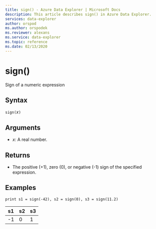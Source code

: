 ```yaml
---
title: sign() - Azure Data Explorer | Microsoft Docs
description: This article describes sign() in Azure Data Explorer.
services: data-explorer
author: orspod
ms.author: orspodek
ms.reviewer: alexans
ms.service: data-explorer
ms.topic: reference
ms.date: 02/13/2020
---
```

# sign()

Sign of a numeric expression

## Syntax

`sign(`*x*`)`

## Arguments

* *x*: A real number.

## Returns

* The positive (+1), zero (0), or negative (-1) sign of the specified expression. 

## Examples

```apl
print s1 = sign(-42), s2 = sign(0), s3 = sign(11.2)

```

|s1|s2|s3|
|---|---|---|
|-1|0|1|